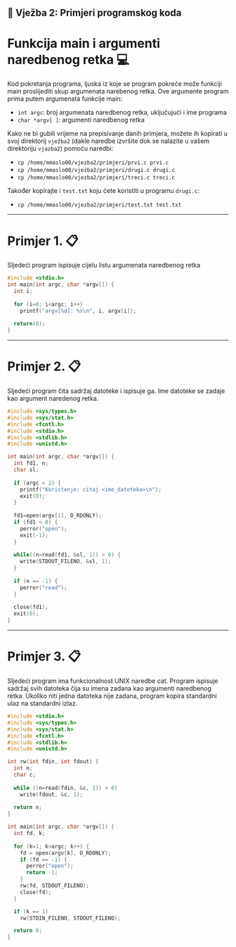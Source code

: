 ## 🚀 Vježba 2: Primjeri programskog koda

# Funkcija main i argumenti naredbenog retka 💻

Kod pokretanja programa, ljuska iz koje se program pokreće može funkciji main proslijediti skup argumenata narebenog retka. Ove argumente program prima putem argumenata funkcije main:
- `int argc`: broj argumenata naredbenog retka, uključujući i ime programa
- `char *argv[ ]`: argumenti naredbenog retka

Kako ne bi gubili vrijeme na prepisivanje danih primjera, možete ih kopirati u svoj direktorij `vježba2` (dakle naredbe izvršite dok se nalazite u vašem direktoriju `vjazba2`) pomoću naredbi:
- `cp /home/mmaslo00/vjezba2/primjeri/prvi.c prvi.c`
- `cp /home/mmaslo00/vjezba2/primjeri/drugi.c drugi.c`
- `cp /home/mmaslo00/vjezba2/primjeri/treci.c treci.c`

Također kopirajte i `test.txt` koju ćete koristiti u programu `drugi.c`:
- `cp /home/mmaslo00/vjezba2/primjeri/test.txt test.txt`

___
# Primjer 1. 📋
Sljedeći program ispisuje cijelu listu argumenata naredbenog retka


```c
#include <stdio.h>
int main(int argc, char *argv[]) {
  int i;
  
  for (i=0; i<argc; i++)
    printf("argv[%d]: %s\n", i, argv[i]);
    
  return(0);
}
```
___
# Primjer 2. 📋
Sljedeći program čita sadržaj datoteke i ispisuje ga. Ime datoteke se zadaje kao argument naredenog retka.

``` c
#include <sys/types.h>
#include <sys/stat.h>
#include <fcntl.h>
#include <stdio.h>
#include <stdlib.h>
#include <unistd.h>

int main(int argc, char *argv[]) {
  int fd1, n;
  char sl;
   
  if (argc < 2) {
    printf("Koristenje: citaj <ime_datoteke>\n");
    exit(0);
  }
                    
  fd1=open(argv[1], O_RDONLY);
  if (fd1 < 0) {
    perror("open");
    exit(-1);
  }
                                    
  while((n=read(fd1, &sl, 1)) > 0) {
    write(STDOUT_FILENO, &sl, 1);
  } 
                                              
  if (n == -1) {
    perror("read");
  }
                                                          
  close(fd1);
  exit(0);
}
```

___
# Primjer 3. 📋
Sljedeći program ima funkcionalnost UNIX naredbe cat. Program ispisuje sadržaj svih datoteka čija su imena zadana kao argumenti naredbenog retka. Ukoliko niti jedna datoteka nije zadana, program kopira standardni ulaz na standardni izlaz.

``` c
#include <stdio.h>
#include <sys/types.h>
#include <sys/stat.h>
#include <fcntl.h>
#include <stdlib.h>
#include <unistd.h>

int rw(int fdin, int fdout) {
  int n;
  char c;
  
  while ((n=read(fdin, &c, 1)) > 0)
    write(fdout, &c, 1);
    
  return n;
}

int main(int argc, char *argv[]) {
  int fd, k;
 
  for (k=1; k<argc; k++) {
    fd = open(argv[k], O_RDONLY);
    if (fd == -1) {
      perror("open");
      return -1;
    }
    rw(fd, STDOUT_FILENO);
    close(fd);
  }

  if (k == 1)
    rw(STDIN_FILENO, STDOUT_FILENO);

  return 0;
}
```
